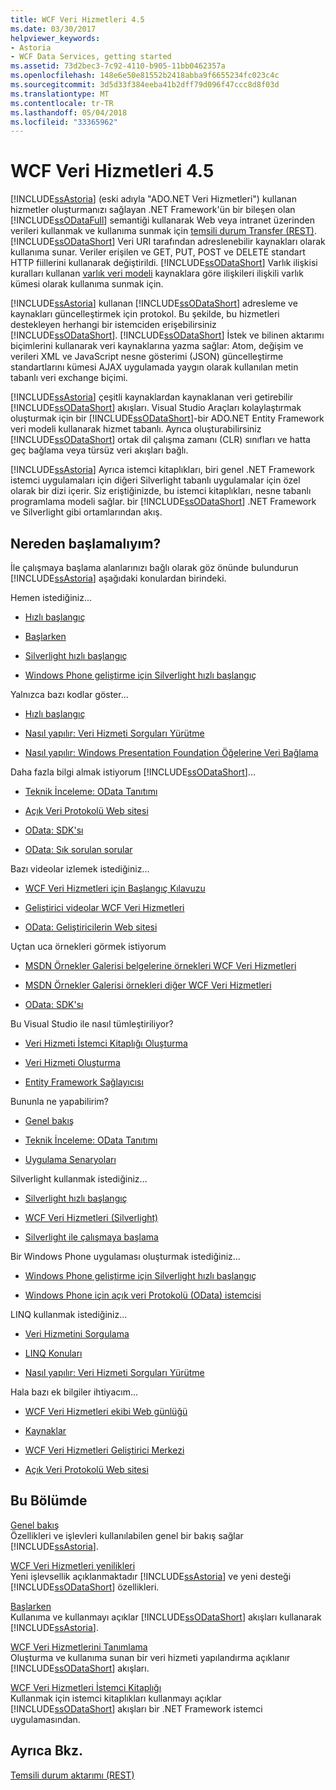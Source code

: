 ```yaml
---
title: WCF Veri Hizmetleri 4.5
ms.date: 03/30/2017
helpviewer_keywords:
- Astoria
- WCF Data Services, getting started
ms.assetid: 73d2bec3-7c92-4110-b905-11bb0462357a
ms.openlocfilehash: 148e6e50e81552b2418abba9f6655234fc023c4c
ms.sourcegitcommit: 3d5d33f384eeba41b2dff79d096f47ccc8d8f03d
ms.translationtype: MT
ms.contentlocale: tr-TR
ms.lasthandoff: 05/04/2018
ms.locfileid: "33365962"
---
```

# <a name="wcf-data-services-45"></a>WCF Veri Hizmetleri 4.5
[!INCLUDE[ssAstoria](../../../../includes/ssastoria-md.md)] (eski adıyla "ADO.NET Veri Hizmetleri") kullanan hizmetler oluşturmanızı sağlayan .NET Framework'ün bir bileşen olan [!INCLUDE[ssODataFull](../../../../includes/ssodatafull-md.md)] semantiği kullanarak Web veya intranet üzerinden verileri kullanmak ve kullanıma sunmak için [temsili durum Transfer (REST)](http://go.microsoft.com/fwlink/?LinkId=113919). [!INCLUDE[ssODataShort](../../../../includes/ssodatashort-md.md)] Veri URI tarafından adreslenebilir kaynakları olarak kullanıma sunar. Veriler erişilen ve GET, PUT, POST ve DELETE standart HTTP fiillerini kullanarak değiştirildi. [!INCLUDE[ssODataShort](../../../../includes/ssodatashort-md.md)] Varlık ilişkisi kuralları kullanan [varlık veri modeli](../../../../docs/framework/data/adonet/entity-data-model.md) kaynaklara göre ilişkileri ilişkili varlık kümesi olarak kullanıma sunmak için.  
  
 [!INCLUDE[ssAstoria](../../../../includes/ssastoria-md.md)] kullanan [!INCLUDE[ssODataShort](../../../../includes/ssodatashort-md.md)] adresleme ve kaynakları güncelleştirmek için protokol. Bu şekilde, bu hizmetleri destekleyen herhangi bir istemciden erişebilirsiniz [!INCLUDE[ssODataShort](../../../../includes/ssodatashort-md.md)]. [!INCLUDE[ssODataShort](../../../../includes/ssodatashort-md.md)] İstek ve bilinen aktarımı biçimlerini kullanarak veri kaynaklarına yazma sağlar: Atom, değişim ve verileri XML ve JavaScript nesne gösterimi (JSON) güncelleştirme standartlarını kümesi AJAX uygulamada yaygın olarak kullanılan metin tabanlı veri exchange biçimi.  
  
 [!INCLUDE[ssAstoria](../../../../includes/ssastoria-md.md)] çeşitli kaynaklardan kaynaklanan veri getirebilir [!INCLUDE[ssODataShort](../../../../includes/ssodatashort-md.md)] akışları. Visual Studio Araçları kolaylaştırmak oluşturmak için bir [!INCLUDE[ssODataShort](../../../../includes/ssodatashort-md.md)]-bir ADO.NET Entity Framework veri modeli kullanarak hizmet tabanlı. Ayrıca oluşturabilirsiniz [!INCLUDE[ssODataShort](../../../../includes/ssodatashort-md.md)] ortak dil çalışma zamanı (CLR) sınıfları ve hatta geç bağlama veya türsüz veri akışları bağlı.  
  
 [!INCLUDE[ssAstoria](../../../../includes/ssastoria-md.md)] Ayrıca istemci kitaplıkları, biri genel .NET Framework istemci uygulamaları için diğeri Silverlight tabanlı uygulamalar için özel olarak bir dizi içerir. Siz eriştiğinizde, bu istemci kitaplıkları, nesne tabanlı programlama modeli sağlar. bir [!INCLUDE[ssODataShort](../../../../includes/ssodatashort-md.md)] .NET Framework ve Silverlight gibi ortamlarından akış.  
  
## <a name="where-should-i-start"></a>Nereden başlamalıyım?  
 İle çalışmaya başlama alanlarınızı bağlı olarak göz önünde bulundurun [!INCLUDE[ssAstoria](../../../../includes/ssastoria-md.md)] aşağıdaki konulardan birindeki.  
  
 Hemen istediğiniz...  
 -   [Hızlı başlangıç](../../../../docs/framework/data/wcf/quickstart-wcf-data-services.md)  
  
-   [Başlarken](../../../../docs/framework/data/wcf/getting-started-with-wcf-data-services.md)  
  
-   [Silverlight hızlı başlangıç](http://go.microsoft.com/fwlink/?LinkID=192782)  
  
-   [Windows Phone geliştirme için Silverlight hızlı başlangıç](http://go.microsoft.com/fwlink/?LinkID=214535)  
  
 Yalnızca bazı kodlar göster...  
 -   [Hızlı başlangıç](../../../../docs/framework/data/wcf/quickstart-wcf-data-services.md)  
  
-   [Nasıl yapılır: Veri Hizmeti Sorguları Yürütme](../../../../docs/framework/data/wcf/how-to-execute-data-service-queries-wcf-data-services.md)  
  
-   [Nasıl yapılır: Windows Presentation Foundation Öğelerine Veri Bağlama](../../../../docs/framework/data/wcf/bind-data-to-wpf-elements-wcf-data-services.md)  
  
 Daha fazla bilgi almak istiyorum [!INCLUDE[ssODataShort](../../../../includes/ssodatashort-md.md)]...  
 -   [Teknik İnceleme: OData Tanıtımı](http://go.microsoft.com/fwlink/?LinkId=220867)  
  
-   [Açık Veri Protokolü Web sitesi](http://go.microsoft.com/fwlink/?LinkID=184554)  
  
-   [OData: SDK'sı](http://go.microsoft.com/fwlink/?LinkID=185248)  
  
-   [OData: Sık sorulan sorular](http://go.microsoft.com/fwlink/?LinkId=185867)  
  
 Bazı videolar izlemek istediğiniz...  
 -   [WCF Veri Hizmetleri için Başlangıç Kılavuzu](http://go.microsoft.com/fwlink/?LinkId=220864)  
  
-   [Geliştirici videolar WCF Veri Hizmetleri](http://go.microsoft.com/fwlink/?LinkId=220861)  
  
-   [OData: Geliştiricilerin Web sitesi](http://go.microsoft.com/fwlink/?LinkId=185866)  
  
 Uçtan uca örnekleri görmek istiyorum  
 -   [MSDN Örnekler Galerisi belgelerine örnekleri WCF Veri Hizmetleri](http://go.microsoft.com/fwlink/?LinkID=220865)  
  
-   [MSDN Örnekler Galerisi örnekleri diğer WCF Veri Hizmetleri](http://go.microsoft.com/fwlink/?LinkId=220866)  
  
-   [OData: SDK'sı](http://go.microsoft.com/fwlink/?LinkID=185248)  
  
 Bu Visual Studio ile nasıl tümleştiriliyor?  
 -   [Veri Hizmeti İstemci Kitaplığı Oluşturma](../../../../docs/framework/data/wcf/generating-the-data-service-client-library-wcf-data-services.md)  
  
-   [Veri Hizmeti Oluşturma](../../../../docs/framework/data/wcf/creating-the-data-service.md)  
  
-   [Entity Framework Sağlayıcısı](../../../../docs/framework/data/wcf/entity-framework-provider-wcf-data-services.md)  
  
 Bununla ne yapabilirim?  
 -   [Genel bakış](../../../../docs/framework/data/wcf/wcf-data-services-overview.md)  
  
-   [Teknik İnceleme: OData Tanıtımı](http://go.microsoft.com/fwlink/?LinkId=220867)  
  
-   [Uygulama Senaryoları](../../../../docs/framework/data/wcf/application-scenarios-wcf-data-services.md)  
  
 Silverlight kullanmak istediğiniz...  
 -   [Silverlight hızlı başlangıç](http://go.microsoft.com/fwlink/?LinkID=192782)  
  
-   [WCF Veri Hizmetleri (Silverlight)](http://go.microsoft.com/fwlink/?LinkID=143149)  
  
-   [Silverlight ile çalışmaya başlama](http://go.microsoft.com/fwlink/?LinkId=148366)  
  
 Bir Windows Phone uygulaması oluşturmak istediğiniz...  
 -   [Windows Phone geliştirme için Silverlight hızlı başlangıç](http://go.microsoft.com/fwlink/?LinkID=214535)  
  
-   [Windows Phone için açık veri Protokolü (OData) istemcisi](http://go.microsoft.com/fwlink/?LinkID=208749)  
  
 LINQ kullanmak istediğiniz...  
 -   [Veri Hizmetini Sorgulama](../../../../docs/framework/data/wcf/querying-the-data-service-wcf-data-services.md)  
  
-   [LINQ Konuları](../../../../docs/framework/data/wcf/linq-considerations-wcf-data-services.md)  
  
-   [Nasıl yapılır: Veri Hizmeti Sorguları Yürütme](../../../../docs/framework/data/wcf/how-to-execute-data-service-queries-wcf-data-services.md)  
  
 Hala bazı ek bilgiler ihtiyacım...  
 -   [WCF Veri Hizmetleri ekibi Web günlüğü](http://go.microsoft.com/fwlink/?LinkID=150511)  
  
-   [Kaynaklar](../../../../docs/framework/data/wcf/wcf-data-services-resources.md)  
  
-   [WCF Veri Hizmetleri Geliştirici Merkezi](http://go.microsoft.com/fwlink/?LinkId=220868)  
  
-   [Açık Veri Protokolü Web sitesi](http://go.microsoft.com/fwlink/?LinkID=184554)  
  
## <a name="in-this-section"></a>Bu Bölümde  
 [Genel bakış](../../../../docs/framework/data/wcf/wcf-data-services-overview.md)  
 Özellikleri ve işlevleri kullanılabilen genel bir bakış sağlar [!INCLUDE[ssAstoria](../../../../includes/ssastoria-md.md)].  
  
 [WCF Veri Hizmetleri yenilikleri](http://msdn.microsoft.com/library/cf22cad5-b8d9-472b-8d7c-b863b64eaae8)  
 Yeni işlevsellik açıklanmaktadır [!INCLUDE[ssAstoria](../../../../includes/ssastoria-md.md)] ve yeni desteği [!INCLUDE[ssODataShort](../../../../includes/ssodatashort-md.md)] özellikleri.  
  
 [Başlarken](../../../../docs/framework/data/wcf/getting-started-with-wcf-data-services.md)  
 Kullanıma ve kullanmayı açıklar [!INCLUDE[ssODataShort](../../../../includes/ssodatashort-md.md)] akışları kullanarak [!INCLUDE[ssAstoria](../../../../includes/ssastoria-md.md)].  
  
 [WCF Veri Hizmetlerini Tanımlama](../../../../docs/framework/data/wcf/defining-wcf-data-services.md)  
 Oluşturma ve kullanıma sunan bir veri hizmeti yapılandırma açıklanır [!INCLUDE[ssODataShort](../../../../includes/ssodatashort-md.md)] akışları.  
  
 [WCF Veri Hizmetleri İstemci Kitaplığı](../../../../docs/framework/data/wcf/wcf-data-services-client-library.md)  
 Kullanmak için istemci kitaplıkları kullanmayı açıklar [!INCLUDE[ssODataShort](../../../../includes/ssodatashort-md.md)] akışları bir .NET Framework istemci uygulamasından.  
  
## <a name="see-also"></a>Ayrıca Bkz.  
 [Temsili durum aktarımı (REST)](http://go.microsoft.com/fwlink/?LinkId=113919)

